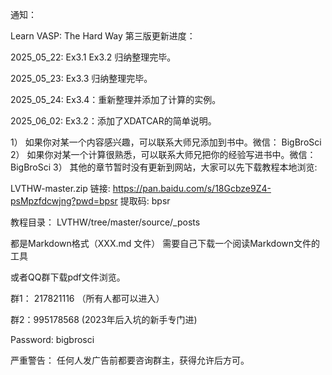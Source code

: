 通知：


Learn VASP: The Hard Way 第三版更新进度：

2025_05_22: Ex3.1 Ex3.2 归纳整理完毕。 

2025_05_23: Ex3.3 归纳整理完毕。 

2025_05_24: Ex3.4：重新整理并添加了计算的实例。 

2025_06_02: Ex3.2：添加了XDATCAR的简单说明。 

1） 如果你对某一个内容感兴趣，可以联系大师兄添加到书中。微信： BigBroSci
2） 如果你对某一个计算很熟悉，可以联系大师兄把你的经验写进书中。微信：BigBroSci
3） 其他的章节暂时没有更新到网站，大家可以先下载教程本地浏览: 

LVTHW-master.zip
链接: https://pan.baidu.com/s/18Gcbze9Z4-psMpzfdcwjng?pwd=bpsr 提取码: bpsr

教程目录： LVTHW/tree/master/source/_posts

都是Markdown格式（XXX.md 文件） 需要自己下载一个阅读Markdown文件的工具


或者QQ群下载pdf文件浏览。

群1： 217821116 （所有人都可以进入）

群2：995178568    (2023年后入坑的新手专门进)

Password: bigbrosci


严重警告：
任何人发广告前都要咨询群主，获得允许后方可。
